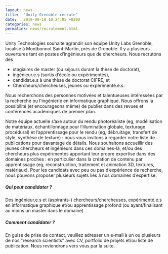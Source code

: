 ```yaml
---
layout: news
title:  "Unity Grenoble recrute"
date:   2019-09-10 10:24:05 +0200
categories: news
permalink: news/recrutement.html
---
```




Unity Technologies souhaite agrandir son équipe Unity Labs Grenoble, localisé à Montbonnot Saint-Martin, près de Grenoble. Il y a plusieurs ouvertures tant en postes d’ingénieurs que de chercheurs. Nous recrutons des
* stagiaires de master (ou séjours durant la thèse de doctorat),
* ingénieur.e.s (sortis d’école ou expérimentés),
* candidat.e.s à une thèse de doctorat CIFRE, et
* Chercheurs/chercheuses, jeunes ou expérimenté.e.s.

Nous recherchons des personnes motivées et talentueuses intéressées par la recherche ou l'ingénierie en informatique graphique. Nous offrons la possibilité (et encourageons même) de publier dans des revues et conférences académiques de premier plan.

Notre équipe actuelle s’axe autour du rendu photoréaliste (eg, modélisation de matériaux, échantillonnage pour l’illumination globale, texturage procédural) et l’apprentissage pour le rendu
(eg, débruitage, transfert de style, synthèse de texture) : nous vous invitons à regarder notre liste de publications pour davantage de détails. Nous souhaitons accueillir des jeunes chercheurs et ingénieurs dans ces domaines-là, et/ou des chercheurs plus expérimentés apportant leur propre expertise dans des domaines proches : en particulier dans la création de contenu par apprentissage (eg, reconstruction, traitement et animation 3D, textures, matériaux). Pour les candidats avec peu ou pas d’expérience de recherche, nous pouvons proposer plusieurs sujets liés à nos domaines d’expertise.

##### Qui peut candidater ?
Des ingénieur.e.s et (aspirants-) chercheurs/chercheuses, expérimenté.e.s en informatique graphique et/ou apprentissage profond (ou ayant/finalisant au moins un master dans le domaine)

##### Comment candidater ?
En guise de prise de contact, veuillez adresser un e-mail à un ou plusieurs de nos "research scientists" avec CV, portfolio de projets et/ou liste de publication. Nous reviendrons vers vous par la suite.
